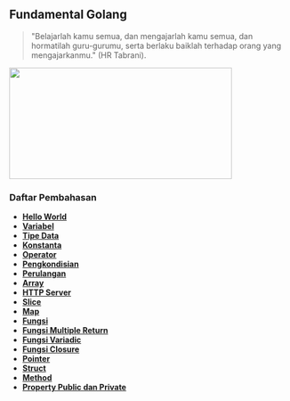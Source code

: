 ## Fundamental Golang

> "Belajarlah kamu semua, dan mengajarlah kamu semua, dan hormatilah guru-gurumu, serta berlaku baiklah terhadap orang yang mengajarkanmu." (HR Tabrani).

<img src="https://miro.medium.com/max/1576/1*Ifpd_HtDiK9u6h68SZgNuA.png" data-canonical-src="https://miro.medium.com/max/1576/1*Ifpd_HtDiK9u6h68SZgNuA.png" width="400" height="200" />

### Daftar Pembahasan

- [**Hello World**](https://github.com/Sigit-Wasis/Fundamental-Golang/blob/master/hello-world.go) 
- [**Variabel**](https://github.com/Sigit-Wasis/Fundamental-Golang/blob/master/variable.go)
- [**Tipe Data**](https://github.com/Sigit-Wasis/Fundamental-Golang/blob/master/tipe-data.go)
- [**Konstanta**](https://github.com/Sigit-Wasis/Fundamental-Golang/blob/master/konstanta.go)
- [**Operator**](https://github.com/Sigit-Wasis/Fundamental-Golang/blob/master/operator.go)
- [**Pengkondisian**](https://github.com/Sigit-Wasis/Fundamental-Golang/blob/master/kondisi.go)
- [**Perulangan**](https://github.com/Sigit-Wasis/Fundamental-Golang/blob/master/perulangan.go)
- [**Array**](https://github.com/Sigit-Wasis/Fundamental-Golang/blob/master/array.go)
- [**HTTP Server**](https://github.com/Sigit-Wasis/Fundamental-Golang/blob/master/http-server.go)
- [**Slice**](https://github.com/Sigit-Wasis/Fundamental-Golang/blob/master/slice.go)
- [**Map**](https://github.com/Sigit-Wasis/Fundamental-Golang/blob/master/map.go)
- [**Fungsi**](https://github.com/Sigit-Wasis/Fundamental-Golang/blob/master/fungsi.go)
- [**Fungsi Multiple Return**](https://github.com/Sigit-Wasis/Fundamental-Golang/blob/master/fungsi_multiple.go)
- [**Fungsi Variadic**](https://github.com/Sigit-Wasis/Fundamental-Golang/blob/master/fungsi_variadic.go)
- [**Fungsi Closure**](https://github.com/Sigit-Wasis/Fundamental-Golang/blob/master/fungsi_closure.go)
- [**Pointer**](https://github.com/Sigit-Wasis/Fundamental-Golang/blob/master/pointer.go)
- [**Struct**](https://github.com/Sigit-Wasis/Fundamental-Golang/blob/master/struct.go)
- [**Method**](https://github.com/Sigit-Wasis/Fundamental-Golang/blob/master/method.go)
- [**Property Public dan Private**](https://github.com/Sigit-Wasis/Fundamental-Golang/blob/master/library/public_private.go)